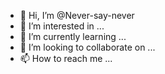 - 👋 Hi, I’m @Never-say-never
- 👀 I’m interested in ...
- 🌱 I’m currently learning ...
- 💞️ I’m looking to collaborate on ...
- 📫 How to reach me ...

<!---
Never-say-never/Never-say-never is a ✨ special ✨ repository because its `README.md` (this file) appears on your GitHub profile.
You can click the Preview link to take a look at your changes.
--->
